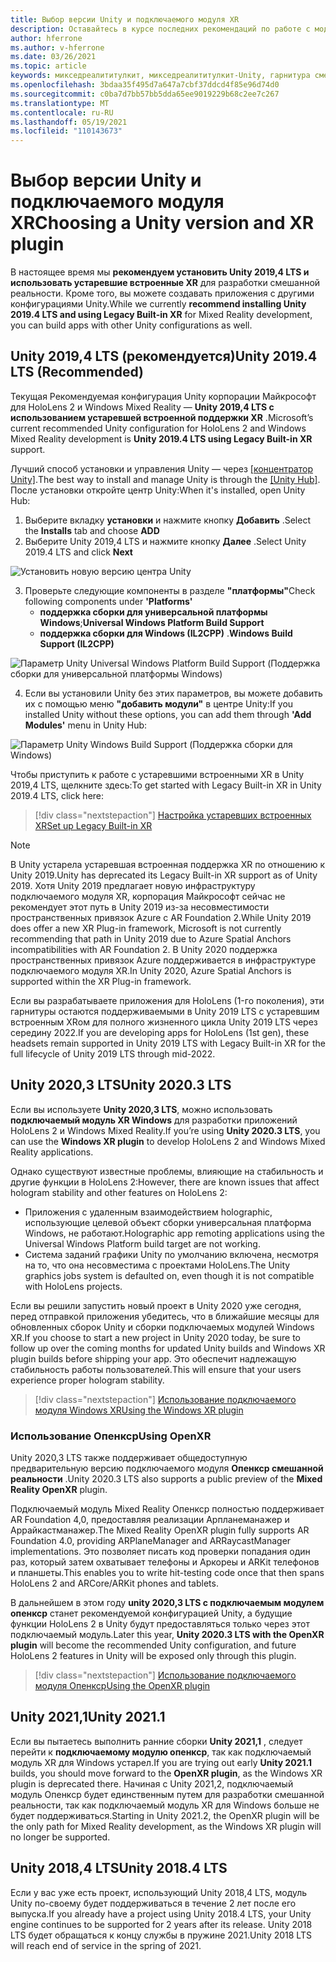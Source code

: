 ```yaml
---
title: Выбор версии Unity и подключаемого модуля XR
description: Оставайтесь в курсе последних рекомендаций по работе с модулями Unity и XR для разработки приложений HoloLens.
author: hferrone
ms.author: v-hferrone
ms.date: 03/26/2021
ms.topic: article
keywords: микседреалититулкит, микседреалититулкит-Unity, гарнитура смешанной реальности, гарнитура Windows Mixed Reality, гарнитура виртуальной реальности, Unity
ms.openlocfilehash: 3bdaa35f495d7a647a7cbf37ddcd4f85e96d74d0
ms.sourcegitcommit: c0ba7d7bb57bb5dda65ee9019229b68c2ee7c267
ms.translationtype: MT
ms.contentlocale: ru-RU
ms.lasthandoff: 05/19/2021
ms.locfileid: "110143673"
---
```

# <a name="choosing-a-unity-version-and-xr-plugin"></a><span data-ttu-id="2da4b-104">Выбор версии Unity и подключаемого модуля XR</span><span class="sxs-lookup"><span data-stu-id="2da4b-104">Choosing a Unity version and XR plugin</span></span>

<span data-ttu-id="2da4b-105">В настоящее время мы **рекомендуем установить Unity 2019,4 LTS и использовать устаревшие встроенные XR** для разработки смешанной реальности. Кроме того, вы можете создавать приложения с другими конфигурациями Unity.</span><span class="sxs-lookup"><span data-stu-id="2da4b-105">While we currently **recommend installing Unity 2019.4 LTS and using Legacy Built-in XR** for Mixed Reality development, you can build apps with other Unity configurations as well.</span></span>

## <a name="unity-20194-lts-recommended"></a><span data-ttu-id="2da4b-106">Unity 2019,4 LTS (рекомендуется)</span><span class="sxs-lookup"><span data-stu-id="2da4b-106">Unity 2019.4 LTS (Recommended)</span></span>

<span data-ttu-id="2da4b-107">Текущая Рекомендуемая конфигурация Unity корпорации Майкрософт для HoloLens 2 и Windows Mixed Reality — **Unity 2019,4 LTS с использованием устаревшей встроенной поддержки XR** .</span><span class="sxs-lookup"><span data-stu-id="2da4b-107">Microsoft’s current recommended Unity configuration for HoloLens 2 and Windows Mixed Reality development is **Unity 2019.4 LTS using Legacy Built-in XR** support.</span></span>

<span data-ttu-id="2da4b-108">Лучший способ установки и управления Unity — через <a href="https://unity3d.com/get-unity/download" target="_blank">[концентратор Unity]</a>.</span><span class="sxs-lookup"><span data-stu-id="2da4b-108">The best way to install and manage Unity is through the <a href="https://unity3d.com/get-unity/download" target="_blank">[Unity Hub]</a>.</span></span> <span data-ttu-id="2da4b-109">После установки откройте центр Unity:</span><span class="sxs-lookup"><span data-stu-id="2da4b-109">When it's installed, open Unity Hub:</span></span>

1. <span data-ttu-id="2da4b-110">Выберите вкладку **установки** и нажмите кнопку **Добавить** .</span><span class="sxs-lookup"><span data-stu-id="2da4b-110">Select the **Installs** tab and choose **ADD**</span></span>
2. <span data-ttu-id="2da4b-111">Выберите Unity 2019,4 LTS и нажмите кнопку **Далее** .</span><span class="sxs-lookup"><span data-stu-id="2da4b-111">Select Unity 2019.4 LTS and click **Next**</span></span>

![Установить новую версию центра Unity](images/unity-hub-img-01.png)

3. <span data-ttu-id="2da4b-113">Проверьте следующие компоненты в разделе **"платформы"**</span><span class="sxs-lookup"><span data-stu-id="2da4b-113">Check following components under **'Platforms'**</span></span>
    * <span data-ttu-id="2da4b-114">**поддержка сборки для универсальной платформы Windows**;</span><span class="sxs-lookup"><span data-stu-id="2da4b-114">**Universal Windows Platform Build Support**</span></span> 
    * <span data-ttu-id="2da4b-115">**поддержка сборки для Windows (IL2CPP)** .</span><span class="sxs-lookup"><span data-stu-id="2da4b-115">**Windows Build Support (IL2CPP)**</span></span>

![Параметр Unity Universal Windows Platform Build Support (Поддержка сборки для универсальной платформы Windows)](../images/Unity_Install_Option_UWP.png)

4. <span data-ttu-id="2da4b-117">Если вы установили Unity без этих параметров, вы можете добавить их с помощью меню **"добавить модули"** в центре Unity:</span><span class="sxs-lookup"><span data-stu-id="2da4b-117">If you installed Unity without these options, you can add them through **'Add Modules'** menu in Unity Hub:</span></span>

![Параметр Unity Windows Build Support (Поддержка сборки для Windows)](../images/Unity_Install_Option_UWP2.png)

<span data-ttu-id="2da4b-119">Чтобы приступить к работе с устаревшими встроенными XR в Unity 2019,4 LTS, щелкните здесь:</span><span class="sxs-lookup"><span data-stu-id="2da4b-119">To get started with Legacy Built-in XR in Unity 2019.4 LTS, click here:</span></span>

> [!div class="nextstepaction"]
> [<span data-ttu-id="2da4b-120">Настройка устаревших встроенных XR</span><span class="sxs-lookup"><span data-stu-id="2da4b-120">Set up Legacy Built-in XR</span></span>](legacy-xr-support.md)

> [!NOTE]
> <span data-ttu-id="2da4b-121">В Unity устарела устаревшая встроенная поддержка XR по отношению к Unity 2019.</span><span class="sxs-lookup"><span data-stu-id="2da4b-121">Unity has deprecated its Legacy Built-in XR support as of Unity 2019.</span></span>  <span data-ttu-id="2da4b-122">Хотя Unity 2019 предлагает новую инфраструктуру подключаемого модуля XR, корпорация Майкрософт сейчас не рекомендует этот путь в Unity 2019 из-за несовместимости пространственных привязок Azure с AR Foundation 2.</span><span class="sxs-lookup"><span data-stu-id="2da4b-122">While Unity 2019 does offer a new XR Plug-in framework, Microsoft is not currently recommending that path in Unity 2019 due to Azure Spatial Anchors incompatibilities with AR Foundation 2.</span></span>  <span data-ttu-id="2da4b-123">В Unity 2020 поддержка пространственных привязок Azure поддерживается в инфраструктуре подключаемого модуля XR.</span><span class="sxs-lookup"><span data-stu-id="2da4b-123">In Unity 2020, Azure Spatial Anchors is supported within the XR Plug-in framework.</span></span>

<span data-ttu-id="2da4b-124">Если вы разрабатываете приложения для HoloLens (1-го поколения), эти гарнитуры остаются поддерживаемыми в Unity 2019 LTS с устаревшим встроенным XRом для полного жизненного цикла Unity 2019 LTS через середину 2022.</span><span class="sxs-lookup"><span data-stu-id="2da4b-124">If you are developing apps for HoloLens (1st gen), these headsets remain supported in Unity 2019 LTS with Legacy Built-in XR for the full lifecycle of Unity 2019 LTS through mid-2022.</span></span>

## <a name="unity-20203-lts"></a><span data-ttu-id="2da4b-125">Unity 2020,3 LTS</span><span class="sxs-lookup"><span data-stu-id="2da4b-125">Unity 2020.3 LTS</span></span> 

<span data-ttu-id="2da4b-126">Если вы используете **Unity 2020,3 LTS**, можно использовать **подключаемый модуль XR Windows** для разработки приложений HoloLens 2 и Windows Mixed Reality.</span><span class="sxs-lookup"><span data-stu-id="2da4b-126">If you’re using **Unity 2020.3 LTS**, you can use the **Windows XR plugin** to develop HoloLens 2 and Windows Mixed Reality applications.</span></span>

<span data-ttu-id="2da4b-127">Однако существуют известные проблемы, влияющие на стабильность и другие функции в HoloLens 2:</span><span class="sxs-lookup"><span data-stu-id="2da4b-127">However, there are known issues that affect hologram stability and other features on HoloLens 2:</span></span> 

* <span data-ttu-id="2da4b-128">Приложения с удаленным взаимодействием holographic, использующие целевой объект сборки универсальная платформа Windows, не работают.</span><span class="sxs-lookup"><span data-stu-id="2da4b-128">Holographic app remoting applications using the Universal Windows Platform build target are not working.</span></span>
* <span data-ttu-id="2da4b-129">Система заданий графики Unity по умолчанию включена, несмотря на то, что она несовместима с проектами HoloLens.</span><span class="sxs-lookup"><span data-stu-id="2da4b-129">The Unity graphics jobs system is defaulted on, even though it is not compatible with HoloLens projects.</span></span>

<span data-ttu-id="2da4b-130">Если вы решили запустить новый проект в Unity 2020 уже сегодня, перед отправкой приложения убедитесь, что в ближайшие месяцы для обновленных сборок Unity и сборки подключаемых модулей Windows XR.</span><span class="sxs-lookup"><span data-stu-id="2da4b-130">If you choose to start a new project in Unity 2020 today, be sure to follow up over the coming months for updated Unity builds and Windows XR plugin builds before shipping your app.</span></span>  <span data-ttu-id="2da4b-131">Это обеспечит надлежащую стабильность работы пользователей.</span><span class="sxs-lookup"><span data-stu-id="2da4b-131">This will ensure that your users experience proper hologram stability.</span></span>

> [!div class="nextstepaction"]
> [<span data-ttu-id="2da4b-132">Использование подключаемого модуля Windows XR</span><span class="sxs-lookup"><span data-stu-id="2da4b-132">Using the Windows XR plugin</span></span>](windows-xr-plugin.md)

### <a name="using-openxr"></a><span data-ttu-id="2da4b-133">Использование Опенкср</span><span class="sxs-lookup"><span data-stu-id="2da4b-133">Using OpenXR</span></span>

<span data-ttu-id="2da4b-134">Unity 2020,3 LTS также поддерживает общедоступную предварительную версию подключаемого модуля **Опенкср смешанной реальности** .</span><span class="sxs-lookup"><span data-stu-id="2da4b-134">Unity 2020.3 LTS also supports a public preview of the **Mixed Reality OpenXR** plugin.</span></span>

<span data-ttu-id="2da4b-135">Подключаемый модуль Mixed Reality Опенкср полностью поддерживает AR Foundation 4,0, предоставляя реализации Арпланеманажер и Аррайкастманажер.</span><span class="sxs-lookup"><span data-stu-id="2da4b-135">The Mixed Reality OpenXR plugin fully supports AR Foundation 4.0, providing ARPlaneManager and ARRaycastManager implementations.</span></span> <span data-ttu-id="2da4b-136">Это позволяет писать код проверки попадания один раз, который затем охватывает телефоны и Аркореы и ARKit телефонов и планшеты.</span><span class="sxs-lookup"><span data-stu-id="2da4b-136">This enables you to write hit-testing code once that then spans HoloLens 2 and ARCore/ARKit phones and tablets.</span></span> 

<span data-ttu-id="2da4b-137">В дальнейшем в этом году **unity 2020,3 LTS с подключаемым модулем опенкср** станет рекомендуемой конфигурацией Unity, а будущие функции HoloLens 2 в Unity будут предоставляться только через этот подключаемый модуль.</span><span class="sxs-lookup"><span data-stu-id="2da4b-137">Later this year, **Unity 2020.3 LTS with the OpenXR plugin** will become the recommended Unity configuration, and future HoloLens 2 features in Unity will be exposed only through this plugin.</span></span>

> [!div class="nextstepaction"]
> [<span data-ttu-id="2da4b-138">Использование подключаемого модуля Опенкср</span><span class="sxs-lookup"><span data-stu-id="2da4b-138">Using the OpenXR plugin</span></span>](openxr-getting-started.md)

## <a name="unity-20211"></a><span data-ttu-id="2da4b-139">Unity 2021,1</span><span class="sxs-lookup"><span data-stu-id="2da4b-139">Unity 2021.1</span></span>

<span data-ttu-id="2da4b-140">Если вы пытаетесь выполнить ранние сборки **Unity 2021,1** , следует перейти к **подключаемому модулю опенкср**, так как подключаемый модуль XR для Windows устарел.</span><span class="sxs-lookup"><span data-stu-id="2da4b-140">If you are trying out early **Unity 2021.1** builds, you should move forward to the **OpenXR plugin**, as the Windows XR plugin is deprecated there.</span></span>  <span data-ttu-id="2da4b-141">Начиная с Unity 2021,2, подключаемый модуль Опенкср будет единственным путем для разработки смешанной реальности, так как подключаемый модуль XR для Windows больше не будет поддерживаться.</span><span class="sxs-lookup"><span data-stu-id="2da4b-141">Starting in Unity 2021.2, the OpenXR plugin will be the only path for Mixed Reality development, as the Windows XR plugin will no longer be supported.</span></span>

## <a name="unity-20184-lts"></a><span data-ttu-id="2da4b-142">Unity 2018,4 LTS</span><span class="sxs-lookup"><span data-stu-id="2da4b-142">Unity 2018.4 LTS</span></span>

<span data-ttu-id="2da4b-143">Если у вас уже есть проект, использующий Unity 2018,4 LTS, модуль Unity по-своему будет поддерживаться в течение 2 лет после его выпуска.</span><span class="sxs-lookup"><span data-stu-id="2da4b-143">If you already have a project using Unity 2018.4 LTS, your Unity engine continues to be supported for 2 years after its release.</span></span>  <span data-ttu-id="2da4b-144">Unity 2018 LTS будет обращаться к концу службы в пружине 2021.</span><span class="sxs-lookup"><span data-stu-id="2da4b-144">Unity 2018 LTS will reach end of service in the spring of 2021.</span></span>
